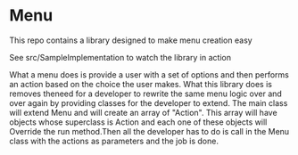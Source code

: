 Menu
====

This repo contains a library designed to make menu creation easy

See src/SampleImplementation to watch the library in action

What a menu does is provide a user with a set of options and then performs an 
action based on the choice the user makes. What this library does is removes theneed for a developer to rewrite the same menu logic over and over again by 
providing classes for the developer to extend. The main class will extend Menu 
and will create an array of "Action". This array will have objects whose 
superclass is Action and each one of these objects will Override the run method.Then all the developer has to do is call in the Menu class with the actions as 
parameters and the job is done. 


